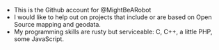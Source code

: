 - This is the Github account for @MightBeARobot
- I would like to help out on projects that include or are based on Open Source mapping and geodata.
- My programming skills are rusty but serviceable: C, C++, a little PHP, some JavaScript.

<!---
MightBeARobot/MightBeARobot is a ✨ special ✨ repository because its `README.md` (this file) appears on your GitHub profile.
You can click the Preview link to take a look at your changes.
--->
